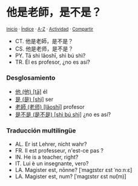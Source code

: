 # 他是老師，是不是？
<sup>[Inicio](https://github.com/jucardus/jucardus.github.io/repo/blob/main/readme.md) · [Índice](https://github.com/jucardus/jucardus.github.io/repo/blob/main/indices/frases-chinas.md) · [A-Z](https://github.com/jucardus/jucardus.github.io/repo/blob/main/indices/alfabetico.md) · [Actividad](https://github.com/jucardus/jucardus.github.io/repo/blob/main/indices/actividad.md) · [Compartir](https://x.com/intent/tweet?text=Frases%20chinas%20-%20Traducci%C3%B3n%2C%20pronunciaci%C3%B3n%20y%20desglosamiento%20de%20%E4%BB%96%E6%98%AF%E8%80%81%E5%B8%AB%EF%BC%8C%E6%98%AF%E4%B8%8D%E6%98%AF%EF%BC%9F%0A%E2%86%92%20https%3A%2F%2Fgithub.com%2Fjucardus%2Frepo%2Fblob%2Fmain%2Fcontenido%2F25%2F04%2F20%2Fta1-shi4-lao3-shi1-shi4-bu2-shi4.md%0A%0A%23frss_chns_jucardus%0A%40jucardus)</sup>

* CT. 他是老師，是不是？
* CS. 他是老师，是不是？
* PY. Tā shì lǎoshī, shì bú shì?
* TR. Él es profesor, ¿no es así?

### Desglosamiento

* [他 (他) [tā]](https://github.com/jucardus/jucardus.github.io/repo/blob/main/contenido/25/04/26/ta1-20182.md) él
* [是 (是) [shì]](https://github.com/jucardus/jucardus.github.io/repo/blob/main/contenido/25/04/26/shi4-26159.md) ser
* [老師 (老师) [lǎoshī]](https://github.com/jucardus/jucardus.github.io/repo/blob/main/contenido/25/04/21/lao3-shi1.md) profesor
* [是不是 (是不是) [shì bú shì]](https://github.com/jucardus/jucardus.github.io/repo/blob/main/contenido/25/04/20/shi4-bu2-shi4.md) ¿no es así?

### Traducción multilingüe

* AL. Er ist Lehrer, nicht wahr?
* FR. Il est professeur, n'est-ce pas ?
* IN. He is a teacher, right?
* IT. Lui è un insegnante, vero?
* LA. Magister est, nōnne? [ˈmaɡɪstɛr ɛst ˈnoːnːɛ]
* LA. Magister est, num? [ˈmaɡɪstɛr ɛst nʊ̃(m)]

